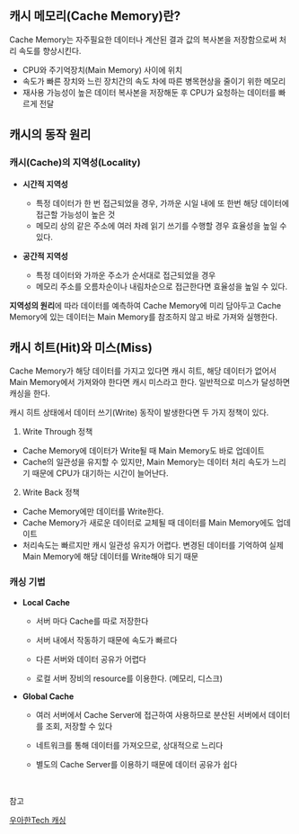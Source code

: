 ## 캐시 메모리(Cache Memory)란?

Cache Memory는 자주필요한 데이터나 계산된 결과 값의 복사본을 저장함으로써 처리 속도를 향상시킨다.

- CPU와 주기억장치(Main Memory) 사이에 위치
- 속도가 빠른 장치와 느린 장치간의 속도 차에 따른 병목현상을 줄이기 위한 메모리
- 재사용 가능성이 높은 데이터 복사본을 저장해둔 후 CPU가 요청하는 데이터를 빠르게 전달

## 캐시의 동작 원리

### 캐시(Cache)의 지역성(Locality)

- **시간적 지역성** 
  - 특정 데이터가 한 번 접근되었을 경우, 가까운 시일 내에 또 한번 해당 데이터에 접근할 가능성이 높은 것
  - 메모리 상의 같은 주소에 여러 차례 읽기 쓰기를 수행할 경우 효율성을 높일 수 있다.

- **공간적 지역성** 
  - 특정 데이터와 가까운 주소가 순서대로 접근되었을 경우
  - 메모리 주소를 오름차순이나 내림차순으로 접근한다면 효율성을 높일 수 있다.

**지역성의 원리**에 따라 데이터를 예측하여 Cache Memory에 미리 담아두고 Cache Memory에 있는 데이터는 Main Memory를 참조하지 않고 바로 가져와 실행한다.

## 캐시 히트(Hit)와 미스(Miss)

Cache Memory가 해당 데이터를 가지고 있다면 캐시 히트, 해당 데이터가 없어서 Main Memory에서 가져와야 한다면 캐시 미스라고 한다. 일반적으로 미스가 달성하면 캐싱을 한다.

캐시 히트 상태에서 데이터 쓰기(Write) 동작이 발생한다면 두 가지 정책이 있다. 

1. Write Through 정책
- Cache Memory에 데이터가 Write될 때 Main Memory도 바로 업데이트
- Cache의 일관성을 유지할 수 있지만, Main Memory는 데이터 처리 속도가 느리기 때문에 CPU가 대기하는 시간이 늘어난다.

2. Write Back 정책
- Cache Memory에만 데이터를 Write한다. 
- Cache Memory가 새로운 데이터로 교체될 때 데이터를 Main Memory에도 업데이트
- 처리속도는 빠르지만 캐시 일관성 유지가 어렵다. 변경된 데이터를 기억하여 실제 Main Memory에 해당 데이터를 Write해야 되기 때문

### 캐싱 기법

- **Local Cache**

  - 서버 마다 Cache를 따로 저장한다
  
  - 서버 내에서 작동하기 때문에 속도가 빠르다

  - 다른 서버와 데이터 공유가 어렵다

  - 로컬 서버 장비의 resource를 이용한다. (메모리, 디스크)

- **Global Cache**

  - 여러 서버에서 Cache Server에 접근하여 사용하므로 분산된 서버에서 데이터를 조회, 저장할 수 있다

  - 네트워크를 통해 데이터를 가져오므로, 상대적으로 느리다

  - 별도의 Cache Server를 이용하기 때문에 데이터 공유가 쉽다

<br>

참고

[우아한Tech 캐싱](https://www.youtube.com/watch?v=JBFT4KyEvoY)
